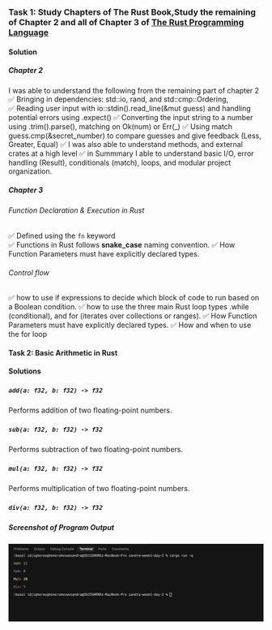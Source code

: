 ### Task 1: Study Chapters of The Rust Book,Study the **remaining of Chapter 2** and **all of Chapter 3** of [The Rust Programming Language](https://doc.rust-lang.org/book/)

#### Solution

##### Chapter 2

I was able to understand the following from the remaining part of chapter 2
✅ Bringing in dependencies: std::io, rand, and std::cmp::Ordering,  
✅ Reading user input with io::stdin().read_line(&mut guess) and handling potential errors using .expect()
✅ Converting the input string to a number using .trim().parse(), matching on Ok(num) or Err(\_)
✅ Using match guess.cmp(&secret_number) to compare guesses and give feedback (Less, Greater, Equal)
✅ I was also able to understand methods, and external crates at a high level
✅ in Summmary I able to understand basic I/O, error handling (Result), conditionals (match), loops, and modular project organization.

##### Chapter 3

###### Function Declaration & Execution in Rust

✅ Defined using the `fn` keyword  
✅ Functions in Rust follows **snake_case** naming convention.
✅ How Function Parameters must have explicitly declared types.

###### Control flow

✅ how to use if expressions to decide which block of code to run based on a Boolean condition.
✅ how to use the three main Rust loop types .while (conditional), and for (iterates over collections or ranges).
✅ How Function Parameters must have explicitly declared types.
✅ How and when to use the for loop

#### Task 2: Basic Arithmetic in Rust

#### Solutions

##### `add(a: f32, b: f32) -> f32`

Performs addition of two floating-point numbers.

##### `sub(a: f32, b: f32) -> f32`

Performs subtraction of two floating-point numbers.

##### `mul(a: f32, b: f32) -> f32`

Performs multiplication of two floating-point numbers.

##### `div(a: f32, b: f32) -> f32`

##### Screenshot of Program Output

![Rust Calculator with Colored Output](screenshot.png)
